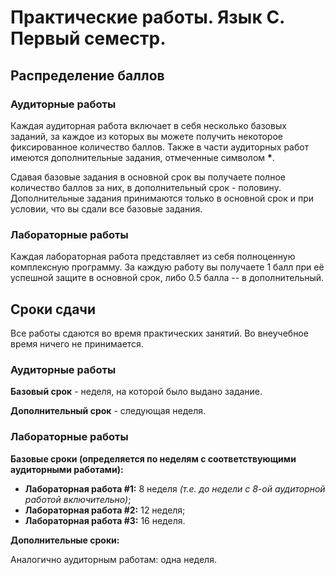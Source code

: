 # Практические работы. Язык C. Первый семестр.

## Распределение баллов

### Аудиторные работы

Каждая аудиторная работа включает в себя несколько базовых заданий, за каждое из которых вы можете получить некоторое фиксированное количество баллов. Также в части аудиторных работ имеются дополнительные задания, отмеченные символом __*__.

Сдавая базовые задания в основной срок вы получаете полное количество баллов за них, в дополнительный срок - половину. Дополнительные задания принимаются только в основной срок и при условии, что вы сдали все базовые задания.

### Лабораторные работы

Каждая лабораторная работа представляет из себя полноценную комплексную программу. За каждую работу вы получаете 1 балл при её успешной защите в основной срок, либо 0.5 балла -- в дополнительный.

## Сроки сдачи

Все работы сдаются во время практических занятий. Во внеучебное время ничего не принимается.

### Аудиторные работы

**Базовый срок** - неделя, на которой было выдано задание.

**Дополнительный срок** - следующая неделя.

### Лабораторные работы

**Базовые сроки (определяется по неделям с соответствующими аудиторными работами):**

- **Лабораторная работа #1:** 8 неделя _(т.е. до недели с 8-ой аудиторной работой включительно)_;
- **Лабораторная работа #2:** 12 неделя;
- **Лабораторная работа #3:** 16 неделя.

**Дополнительные сроки:**

Аналогично аудиторным работам: одна неделя.
